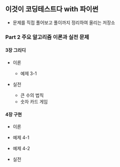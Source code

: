 ## 이것이 코딩테스트다 with 파이썬
* 문제를 직접 풀어보고 풀이까지 정리하여 올리는 저장소

### Part 2 주요 알고리즘 이론과 실전 문제
#### 3장 그리디 
* 이론 
  * 예제 3-1
  
* 실전
  * 큰 수의 법칙
  * 숫자 카드 게임
  
#### 4장 구현
 * 이론
  * 예제 4-1
  * 예제 4-2
  
 * 실전
